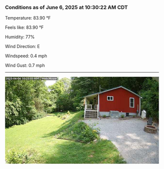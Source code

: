 ### Conditions as of June 6, 2025 at 10:30:22 AM CDT 

Temperature: 83.90 &deg;F

Feels like: 83.90 &deg;F

Humidity: 77%

Wind Direction: E

Windspeed: 0.4 mph

Wind Gust: 0.7 mph

---

<img src="./images/latest.jpeg"/>


